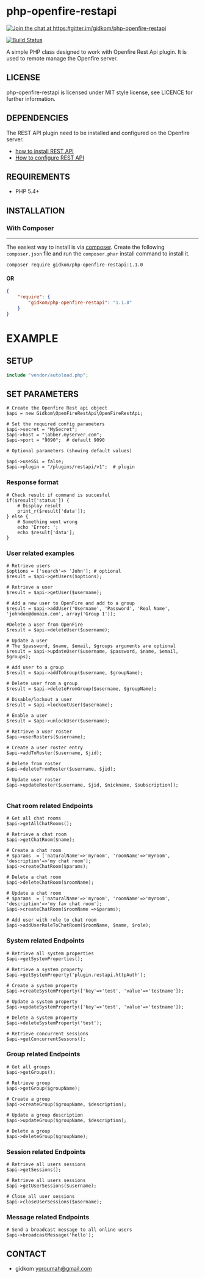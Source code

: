 php-openfire-restapi
=====================

[![Join the chat at https:#gitter.im/gidkom/php-openfire-restapi](https:#badges.gitter.im/Join%20Chat.svg)](https:#gitter.im/gidkom/php-openfire-restapi?utm_source=badge&utm_medium=badge&utm_campaign=pr-badge&utm_content=badge)

[![Build Status](https:#scrutinizer-ci.com/g/gidkom/php-openfire-restapi/badges/build.png?b=master)](https:#scrutinizer-ci.com/g/gidkom/php-openfire-restapi/build-status/master)


A simple PHP class designed to work with Openfire Rest Api plugin. It is used to remote manage the Openfire server.

## LICENSE
php-openfire-restapi is licensed under MIT style license, see LICENCE for further information.

## DEPENDENCIES
The REST API plugin need to be installed and configured on the Openfire server.  
- [how to install REST API](https:#www.igniterealtime.org/projects/openfire/plugins/restapi/readme.html#installation)  
- [How to configure REST API](https:#www.igniterealtime.org/projects/openfire/plugins/restapi/readme.html#authentication)  

## REQUIREMENTS
- PHP 5.4+

## INSTALLATION

### With Composer
-------------
The easiest way to install is via [composer](http:#getcomposer.org/). Create the following `composer.json` file and run the `composer.phar` install command to install it.

```
composer require gidkom/php-openfire-restapi:1.1.0
```
#### OR
```json
{
    "require": {
        "gidkom/php-openfire-restapi": "1.1.0"
    }
}
```


# EXAMPLE


## SETUP
```php
include "vendor/autoload.php";

```

## SET PARAMETERS
```
# Create the Openfire Rest api object
$api = new Gidkom\OpenFireRestApi\OpenFireRestApi;

# Set the required config parameters
$api->secret = "MySecret";
$api->host = "jabber.myserver.com";
$api->port = "9090";  # default 9090

# Optional parameters (showing default values)

$api->useSSL = false;
$api->plugin = "/plugins/restapi/v1";  # plugin 
```

### Response format
```
# Check result if command is succesful
if($result['status']) {
    # Display result
    print_r($result['data']);
} else {
    # Something went wrong
    echo 'Error: ';
    echo $result['data'];
}

```

### User related examples

```
# Retrieve users
$options = ['search'=> 'John']; # optional
$result = $api->getUsers($options);

# Retrieve a user
$result = $api->getUser($username);

# Add a new user to OpenFire and add to a group
$result = $api->addUser('Username', 'Password', 'Real Name', 'johndoe@domain.com', array('Group 1'));

#Delete a user from OpenFire
$result = $api->deleteUser($username);

# Update a user
# The $password, $name, $email, $groups arguments are optional
$result = $api->updateUser($username, $password, $name, $email, $groups);

# Add user to a group
$result = $api->addToGroup($username, $groupName);

# Delete user from a group
$result = $api->deleteFromGroup($username, $groupName);

# Disable/lockout a user
$result = $api->lockoutUser($username);

# Enable a user
$result = $api->unlockUser($username);

# Retrieve a user roster
$api->userRosters($username);

# Create a user roster entry
$api->addToRoster($username, $jid);

# Delete from roster
$api->deleteFromRoster($username, $jid);

# Update user roster
$api->updateRoster($username, $jid, $nickname, $subscription]);


```

### Chat room related Endpoints
```
# Get all chat rooms
$api->getAllChatRooms();

# Retrieve a chat room
$api->getChatRoom($name);

# Create a chat room
# $params  = ['naturalName'=>'myroom', 'roomName'=>'myroom', 'description'=>'my chat room']; 
$api->createChatRoom($params);

# Delete a chat room
$api->deleteChatRoom($roomName);

# Update a chat room
# $params  = ['naturalName'=>'myroom', 'roomName'=>'myroom', 'description'=>'my fav chat room'];  
$api->createChatRoom($roomName =>$params);

# Add user with role to chat room
$api->addUserRoleToChatRoom($roomName, $name, $role);
```

### System related Endpoints
```
# Retrieve all system properties
$api->getSystemProperties();

# Retrieve a system property
$api->getSystemProperty('plugin.restapi.httpAuth');

# Create a system property
$api->createSystemProperty(['key'=>'test', 'value'=>'testname']);

# Update a system property
$api->updateSystemProperty(['key'=>'test', 'value'=>'testname']);

# Delete a system property
$api->deleteSystemProperty('test');

# Retrieve concurrent sessions
$api->getConcurrentSessons();
```

### Group related Endpoints
```
# Get all groups
$api->getGroups();

# Retrieve group 
$api->getGroup($groupName);

# Create a group
$api->createGroup($groupName, $description);

# Update a group description
$api->updateGroup($groupName, $description);

# Delete a group
$api->deleteGroup($groupName);

```

### Session related Endpoints
```
# Retrieve all users sessions
$api->getSessions();

# Retrieve all users sessions
$api->getUserSessions($username);

# Close all user sessions
$api->closeUserSessions($username);

```

### Message related Endpoints
```
# Send a broadcast message to all online users
$api->broadcastMessage('hello');
```


## CONTACT
- gidkom <yoroumah@gmail.com>
